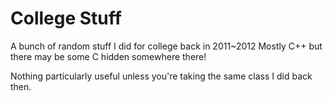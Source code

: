 # College Stuff
A bunch of random stuff I did for college back in 2011~2012
Mostly C++ but there may be some C hidden somewhere there!


Nothing particularly useful unless you're taking the same class I did back then. 
